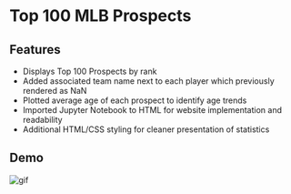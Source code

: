 # Top 100 MLB Prospects

## Features
* Displays Top 100 Prospects by rank
* Added associated team name next to each player which previously rendered as NaN
* Plotted average age of each prospect to identify age trends
* Imported Jupyter Notebook to HTML for website implementation and readability
* Additional HTML/CSS styling for cleaner presentation of statistics

## Demo
![gif](/demo/top100.gif)
